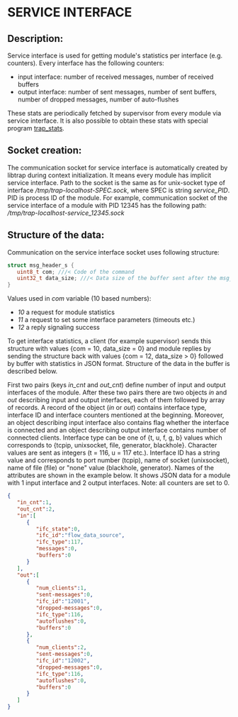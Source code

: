 SERVICE INTERFACE
=================

Description:
------------

Service interface is used for getting module's statistics per interface (e.g. counters).
Every interface has the following counters:

- input interface: number of received messages, number of received buffers
- output interface: number of sent messages, number of sent buffers, number of dropped messages, number of auto-flushes

These stats are periodically fetched by supervisor from every module via service interface.
It is also possible to obtain these stats with special program [trap_stats](https://github.com/CESNET/Nemea-Framework/blob/master/libtrap/tools/trap_stats.c). 


Socket creation:
----------------

The communication socket for service interface is automatically created by libtrap during context initialization. It means every module has implicit service interface.
Path to the socket is the same as for unix-socket type of interface */tmp/trap-localhost-SPEC.sock*, where SPEC is string *service_PID*. PID is process ID of the module.
For example, communication socket of the service interface of a module with PID 12345 has the following path: */tmp/trap-localhost-service_12345.sock*


Structure of the data:
----------------------

Communication on the service interface socket uses following structure:

```c
struct msg_header_s {
   uint8_t com; ///< Code of the command
   uint32_t data_size; ///< Data size of the buffer sent after the msg_header
}
```

Values used in *com* variable (10 based numbers):
- *10* a request for module statistics
- *11* a request to set some interface parameters (timeouts etc.)
- *12* a reply signaling success

To get interface statistics, a client (for example supervisor) sends this structure with values {com = 10, data_size = 0} and module replies by sending the structure back with values {com = 12, data_size > 0} followed by buffer with statistics in JSON format.
Structure of the data in the buffer is described below.

First two pairs (keys *in_cnt* and *out_cnt*) define number of input and output interfaces of the module.
After these two pairs there are two objects *in* and *out* describing input and output interfaces, each of them followed by array of records.
A record of the object (*in* or *out*) contains interface type, interface ID and interface counters mentioned at the beginning. Moreover, an object describing input interface also contains flag whether the interface is connected and an object describing output interface contains number of connected clients. Interface type can be one of {t, u, f, g, b} values which corresponds to {tcpip, unixsocket, file, generator, blackhole}. Character values are sent as integers (t = 116, u = 117 etc.). Interface ID has a string value and corresponds to port number (tcpip), name of socket (unixsocket), name of file (file) or "none" value (blackhole, generator). Names of the attributes are shown in the example below. It shows JSON data for a module with 1 input interface and 2 output interfaces.
Note: all counters are set to 0.

```json
{
   "in_cnt":1,
   "out_cnt":2,
   "in":[
      {
         "ifc_state":0,
         "ifc_id":"flow_data_source",
         "ifc_type":117,
         "messages":0,
         "buffers":0
      }
   ],
   "out":[
      {
         "num_clients":1,
         "sent-messages":0,
         "ifc_id":"12001",
         "dropped-messages":0,
         "ifc_type":116,
         "autoflushes":0,
         "buffers":0
      },
      {
         "num_clients":2,
         "sent-messages":0,
         "ifc_id":"12002",
         "dropped-messages":0,
         "ifc_type":116,
         "autoflushes":0,
         "buffers":0
      }
   ]
}
```